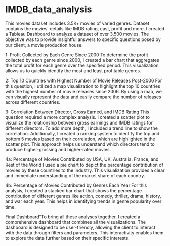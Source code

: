 # IMDB_data_analysis

This movies dataset includes 3.5K+ movies of varied genres. Dataset contains the movies' details like IMDB rating, cast, profit and more. I created a Tableau Dashboard to analyze a dataset of over 3,500 movies. The objective was to provide insightful answers to specific questions posed by our client, a movie production house.

1: Profit Collected by Each Genre Since 2000
To determine the profit collected by each genre since 2000, I created a bar chart that aggregates the total profit for each genre over the specified period. This visualization allows us to quickly identify the most and least profitable genres.

2: Top 10 Countries with Highest Number of Movie Releases Post-2006
For this question, I utilized a map visualization to highlight the top 10 countries with the highest number of movie releases since 2006. By using a map, we can visually represent the data and easily compare the number of releases across different countries.

3: Correlation Between Director, Gross Earned, and IMDB Rating
This question required a more complex analysis. I created a scatter plot to visualize the relationship between gross earnings and IMDB ratings for different directors. To add more depth, I included a trend line to show the correlation. Additionally, I created a ranking system to identify the top and bottom 5 movies based on their correlation, which are highlighted in the scatter plot. This approach helps us understand which directors tend to produce higher-grossing and higher-rated movies.

4a: Percentage of Movies Contributed by USA, UK, Australia, France, and Rest of the World
I used a pie chart to depict the percentage contribution of movies by these countries to the industry. This visualization provides a clear and immediate understanding of the market share of each country.

4b: Percentage of Movies Contributed by Genres Each Year
For this analysis, I created a stacked bar chart that shows the percentage contribution of different genres like action, comedy, thriller, drama, history, and war each year. This helps in identifying trends in genre popularity over time.

Final Dashboard"To bring all these analyses together, I created a comprehensive dashboard that combines all the visualizations. The dashboard is designed to be user-friendly, allowing the client to interact with the data through filters and parameters. This interactivity enables them to explore the data further based on their specific interests.
